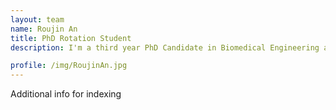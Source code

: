 ```yaml
---
layout: team
name: Roujin An
title: PhD Rotation Student
description: I'm a third year PhD Candidate in Biomedical Engineering at Johns Hopkins, with a hybrid wet-lab/comp background in bio-pharmaceutical science, molecular and computational biology. I am passionate about engineering adaptable platforms, deep-learning-enabled tools and scalable methods to bridge the gap between sequencing/image data and actionable therapeutic insights. My research employs a multidisciplinary approach, combining single-cell multi-omics & spatial transcriptomics & functional genomics with CRISPR perturbation, iPSC models, and in vivo validation to elucidate disease mechanisms, with applications in cardiovascular disease, oncology, and developmental biology. In my free time I enjoy stand-up comedy.

profile: /img/RoujinAn.jpg
---
```


Additional info for indexing
